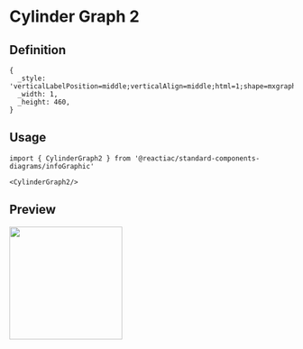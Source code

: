 # Cylinder Graph 2

## Definition

```
{
  _style: 'verticalLabelPosition=middle;verticalAlign=middle;html=1;shape=mxgraph.infographic.cylinder;fillColor=#23445D;strokeColor=none;shadow=0;align=left;labelPosition=right;spacingLeft=10;fontStyle=1;fontColor=#23445D;',
  _width: 1,
  _height: 460,
}
```

## Usage

```
import { CylinderGraph2 } from '@reactiac/standard-components-diagrams/infoGraphic'

<CylinderGraph2/>
```

## Preview

<img src="./cylinder-graph-2.png" width="200"/>
